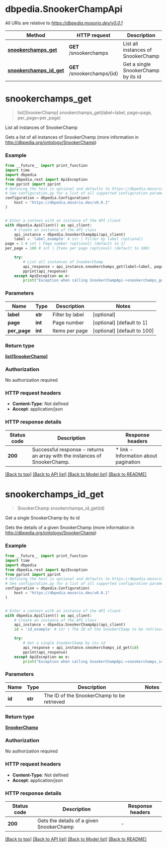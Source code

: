 # dbpedia.SnookerChampApi

All URIs are relative to *https://dbpedia.mosorio.dev/v0.0.1*

Method | HTTP request | Description
------------- | ------------- | -------------
[**snookerchamps_get**](SnookerChampApi.md#snookerchamps_get) | **GET** /snookerchamps | List all instances of SnookerChamp
[**snookerchamps_id_get**](SnookerChampApi.md#snookerchamps_id_get) | **GET** /snookerchamps/{id} | Get a single SnookerChamp by its id


# **snookerchamps_get**
> list[SnookerChamp] snookerchamps_get(label=label, page=page, per_page=per_page)

List all instances of SnookerChamp

Gets a list of all instances of SnookerChamp (more information in http://dbpedia.org/ontology/SnookerChamp)

### Example

```python
from __future__ import print_function
import time
import dbpedia
from dbpedia.rest import ApiException
from pprint import pprint
# Defining the host is optional and defaults to https://dbpedia.mosorio.dev/v0.0.1
# See configuration.py for a list of all supported configuration parameters.
configuration = dbpedia.Configuration(
    host = "https://dbpedia.mosorio.dev/v0.0.1"
)


# Enter a context with an instance of the API client
with dbpedia.ApiClient() as api_client:
    # Create an instance of the API class
    api_instance = dbpedia.SnookerChampApi(api_client)
    label = 'label_example' # str | Filter by label (optional)
page = 1 # int | Page number (optional) (default to 1)
per_page = 100 # int | Items per page (optional) (default to 100)

    try:
        # List all instances of SnookerChamp
        api_response = api_instance.snookerchamps_get(label=label, page=page, per_page=per_page)
        pprint(api_response)
    except ApiException as e:
        print("Exception when calling SnookerChampApi->snookerchamps_get: %s\n" % e)
```

### Parameters

Name | Type | Description  | Notes
------------- | ------------- | ------------- | -------------
 **label** | **str**| Filter by label | [optional] 
 **page** | **int**| Page number | [optional] [default to 1]
 **per_page** | **int**| Items per page | [optional] [default to 100]

### Return type

[**list[SnookerChamp]**](SnookerChamp.md)

### Authorization

No authorization required

### HTTP request headers

 - **Content-Type**: Not defined
 - **Accept**: application/json

### HTTP response details
| Status code | Description | Response headers |
|-------------|-------------|------------------|
**200** | Successful response - returns an array with the instances of SnookerChamp. |  * link - Information about pagination <br>  |

[[Back to top]](#) [[Back to API list]](../README.md#documentation-for-api-endpoints) [[Back to Model list]](../README.md#documentation-for-models) [[Back to README]](../README.md)

# **snookerchamps_id_get**
> SnookerChamp snookerchamps_id_get(id)

Get a single SnookerChamp by its id

Gets the details of a given SnookerChamp (more information in http://dbpedia.org/ontology/SnookerChamp)

### Example

```python
from __future__ import print_function
import time
import dbpedia
from dbpedia.rest import ApiException
from pprint import pprint
# Defining the host is optional and defaults to https://dbpedia.mosorio.dev/v0.0.1
# See configuration.py for a list of all supported configuration parameters.
configuration = dbpedia.Configuration(
    host = "https://dbpedia.mosorio.dev/v0.0.1"
)


# Enter a context with an instance of the API client
with dbpedia.ApiClient() as api_client:
    # Create an instance of the API class
    api_instance = dbpedia.SnookerChampApi(api_client)
    id = 'id_example' # str | The ID of the SnookerChamp to be retrieved

    try:
        # Get a single SnookerChamp by its id
        api_response = api_instance.snookerchamps_id_get(id)
        pprint(api_response)
    except ApiException as e:
        print("Exception when calling SnookerChampApi->snookerchamps_id_get: %s\n" % e)
```

### Parameters

Name | Type | Description  | Notes
------------- | ------------- | ------------- | -------------
 **id** | **str**| The ID of the SnookerChamp to be retrieved | 

### Return type

[**SnookerChamp**](SnookerChamp.md)

### Authorization

No authorization required

### HTTP request headers

 - **Content-Type**: Not defined
 - **Accept**: application/json

### HTTP response details
| Status code | Description | Response headers |
|-------------|-------------|------------------|
**200** | Gets the details of a given SnookerChamp |  -  |

[[Back to top]](#) [[Back to API list]](../README.md#documentation-for-api-endpoints) [[Back to Model list]](../README.md#documentation-for-models) [[Back to README]](../README.md)

